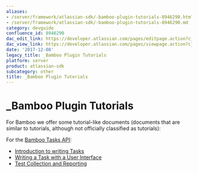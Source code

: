 ```yaml
---
aliases:
- /server/framework/atlassian-sdk/-bamboo-plugin-tutorials-8946290.html
- /server/framework/atlassian-sdk/-bamboo-plugin-tutorials-8946290.md
category: devguide
confluence_id: 8946290
dac_edit_link: https://developer.atlassian.com/pages/editpage.action?cjm=wozere&pageId=8946290
dac_view_link: https://developer.atlassian.com/pages/viewpage.action?cjm=wozere&pageId=8946290
date: '2017-12-08'
legacy_title: _Bamboo Plugin Tutorials
platform: server
product: atlassian-sdk
subcategory: other
title: _Bamboo Plugin Tutorials
---
```

# \_Bamboo Plugin Tutorials

For Bamboo we offer some tutorial-like documents (documents that are similar to tutorials, although not officially classified as tutorials):

For the [Bamboo Tasks API](https://developer.atlassian.com/display/BAMBOODEV/Bamboo+Tasks+API):

-   [Introduction to writing Tasks](https://developer.atlassian.com/display/BAMBOODEV/Introduction+to+writing+Tasks)
-   [Writing a Task with a User Interface](https://developer.atlassian.com/display/BAMBOODEV/Writing+a+Task+with+a+User+Interface)
-   [Test Collection and Reporting](https://developer.atlassian.com/display/BAMBOODEV/Test+Collection+and+Reporting)
